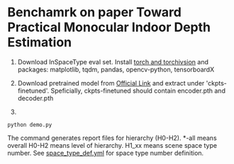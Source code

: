 # Benchamrk on paper Toward Practical Monocular Indoor Depth Estimation

1. Download InSpaceType eval set. Install [torch and torchivsion](https://pytorch.org/get-started/previous-versions/) and packages: matplotlib, tqdm, pandas, opencv-python, tensorboardX

2. Download pretrained model from [Official Link](https://drive.google.com/file/d/1kLJBuMOf0xSpYq7DtxnPpBTxMwW0ylGm/view?usp=sharing) and extract under 'ckpts-finetuned'. Speficially, ckpts-finetuned should contain encoder.pth and decoder.pth 

3.

  ```
  python demo.py
  ```
  
The command generates report files for hierarchy (H0-H2). *-all means overall H0-H2 means level of hierarchy. H1_xx means scene space type number. See [space_type_def.yml](https://github.com/DepthComputation/InSpaceType_Benchmark/blob/main/space_type_def.yml) for space type number definition.

